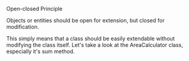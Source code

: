 Open-closed Principle

Objects or entities should be open for extension, but closed for modification.

This simply means that a class should be easily extendable without modifying the class itself. Let's take a look at the AreaCalculator class, especially it's sum method.